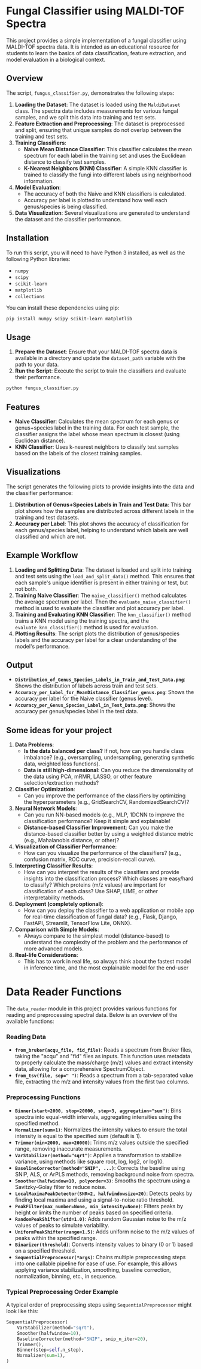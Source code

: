 # Fungal Classifier using MALDI-TOF Spectra

This project provides a simple implementation of a fungal classifier using MALDI-TOF spectra data. It is intended as an educational resource for students to learn the basics of data classification, feature extraction, and model evaluation in a biological context.

## Overview

The script, `fungus_classifier.py`, demonstrates the following steps:

1. **Loading the Dataset**: The dataset is loaded using the `MaldiDataset` class. The spectra data includes measurements for various fungal samples, and we split this data into training and test sets.
2. **Feature Extraction and Preprocessing**: The dataset is preprocessed and split, ensuring that unique samples do not overlap between the training and test sets.
3. **Training Classifiers**:
   - **Naive Mean Distance Classifier**: This classifier calculates the mean spectrum for each label in the training set and uses the Euclidean distance to classify test samples.
   - **K-Nearest Neighbors (KNN) Classifier**: A simple KNN classifier is trained to classify the fungi into different labels using neighborhood information.
4. **Model Evaluation**:
   - The accuracy of both the Naive and KNN classifiers is calculated.
   - Accuracy per label is plotted to understand how well each genus/species is being classified.
5. **Data Visualization**: Several visualizations are generated to understand the dataset and the classifier performance.

## Installation

To run this script, you will need to have Python 3 installed, as well as the following Python libraries:

- `numpy`
- `scipy`
- `scikit-learn`
- `matplotlib`
- `collections`

You can install these dependencies using pip:

```sh
pip install numpy scipy scikit-learn matplotlib
```

## Usage

1. **Prepare the Dataset**: Ensure that your MALDI-TOF spectra data is available in a directory and update the `dataset_path` variable with the path to your data.
2. **Run the Script**: Execute the script to train the classifiers and evaluate their performance.

```sh
python fungus_classifier.py
```

## Features

- **Naive Classifier**: Calculates the mean spectrum for each genus or genus+species label in the training data. For each test sample, the classifier assigns the label whose mean spectrum is closest (using Euclidean distance).
- **KNN Classifier**: Uses k-nearest neighbors to classify test samples based on the labels of the closest training samples.

## Visualizations

The script generates the following plots to provide insights into the data and the classifier performance:

1. **Distribution of Genus+Species Labels in Train and Test Data**: This bar plot shows how the samples are distributed across different labels in the training and test datasets.
2. **Accuracy per Label**: This plot shows the accuracy of classification for each genus/species label, helping to understand which labels are well classified and which are not.

## Example Workflow

1. **Loading and Splitting Data**: The dataset is loaded and split into training and test sets using the `load_and_split_data()` method. This ensures that each sample's unique identifier is present in either training or test, but not both.
2. **Training Naive Classifier**: The `naive_classifier()` method calculates the average spectrum per label. Then the `evaluate_naive_classifier()` method is used to evaluate the classifier and plot accuracy per label.
3. **Training and Evaluating KNN Classifier**: The `knn_classifier()` method trains a KNN model using the training spectra, and the `evaluate_knn_classifier()` method is used for evaluation.
4. **Plotting Results**: The script plots the distribution of genus/species labels and the accuracy per label for a clear understanding of the model's performance.

## Output

- **`Distribution_of_Genus_Species_Labels_in_Train_and_Test_Data.png`**: Shows the distribution of labels across train and test sets.
- **`Accuracy_per_Label_for_MeanDistance_Classifier_genus.png`**: Shows the accuracy per label for the Naive classifier (genus level).
- **`Accuracy_per_Genus_Species_Label_in_Test_Data.png`**: Shows the accuracy per genus/species label in the test data.

## Some ideas for your project

1. **Data Problems**:
   * **Is the data balanced per class?** If not, how can you handle class imbalance? (e.g., oversampling, undersampling, generating synthetic data, weighted loss functions).
   * **Data is still high-dimensional**: Can you reduce the dimensionality of the data using PCA, mRMR, LASSO, or other feature selection/extraction methods?
2. **Classifier Optimization**:
   * Can you improve the performance of the classifiers by optimizing the hyperparameters (e.g., GridSearchCV, RandomizedSearchCV)?
3. **Neural Network Models**:
   * Can you run NN-based models (e.g., MLP, 1DCNN to improve the classification performance? Keep it simple and explainable!
   * **Distance-based Classifier Improvement**: Can you make the distance-based classifier better by using a weighted distance metric (e.g., Mahalanobis distance, or other)?
4. **Visualization of Classifier Performance**:
   * How can you visualize the performance of the classifiers? (e.g., confusion matrix, ROC curve, precision-recall curve).
5. **Interpreting Classifier Results**:
   * How can you interpret the results of the classifiers and provide insights into the classification process? Which classes are easy/hard to classify? Which proteins (m/z values) are important for classification of each class? Use SHAP, LIME, or other interpretability methods.
6. **Deployment (completely optional)**:
   * How can you deploy the classifier to a web application or mobile app for real-time classification of fungal data? (e.g., Flask, Django, FastAPI, Streamlit, TensorFlow Lite, ONNX).
7. **Comparison with Simple Models**:
   * Always compare to the simplest model (distance-based) to understand the complexity of the problem and the performance of more advanced models.
8. **Real-life Considerations**:
   * This has to work in real life, so always think about the fastest model in inference time, and the most explainable model for the end-user

# Data Reader Functions

The `data_reader` module in this project provides various functions for reading and preprocessing spectral data. Below is an overview of the available functions:

### Reading Data

- **`from_bruker(acqu_file, fid_file)`**: Reads a spectrum from Bruker files, taking the "acqu" and "fid" files as inputs. This function uses metadata to properly calculate the mass/charge (m/z) values and extract intensity data, allowing for a comprehensive SpectrumObject.
- **`from_tsv(file, sep=" ")`**: Reads a spectrum from a tab-separated value file, extracting the m/z and intensity values from the first two columns.

### Preprocessing Functions

- **`Binner(start=2000, stop=20000, step=3, aggregation="sum")`**: Bins spectra into equal-width intervals, aggregating intensities using the specified method.
- **`Normalizer(sum=1)`**: Normalizes the intensity values to ensure the total intensity is equal to the specified sum (default is 1).
- **`Trimmer(min=2000, max=20000)`**: Trims m/z values outside the specified range, removing inaccurate measurements.
- **`VarStabilizer(method="sqrt")`**: Applies a transformation to stabilize variance, using methods like square root, log, log2, or log10.
- **`BaselineCorrecter(method="SNIP", ...)`**: Corrects the baseline using SNIP, ALS, or ArPLS methods, removing background noise from spectra.
- **`Smoother(halfwindow=10, polyorder=3)`**: Smooths the spectrum using a Savitzky-Golay filter to reduce noise.
- **`LocalMaximaPeakDetector(SNR=2, halfwindowsize=20)`**: Detects peaks by finding local maxima and using a signal-to-noise ratio threshold.
- **`PeakFilter(max_number=None, min_intensity=None)`**: Filters peaks by height or limits the number of peaks based on specified criteria.
- **`RandomPeakShifter(std=1.0)`**: Adds random Gaussian noise to the m/z values of peaks to simulate variability.
- **`UniformPeakShifter(range=1.5)`**: Adds uniform noise to the m/z values of peaks within the specified range.
- **`Binarizer(threshold)`**: Converts intensity values to binary (0 or 1) based on a specified threshold.
- **`SequentialPreprocessor(*args)`**: Chains multiple preprocessing steps into one callable pipeline for ease of use. For example, this allows applying variance stabilization, smoothing, baseline correction, normalization, binning, etc., in sequence.

### Typical Preprocessing Order Example

A typical order of preprocessing steps using `SequentialPreprocessor` might look like this:

```python
SequentialPreprocessor(
    VarStabilizer(method="sqrt"),
    Smoother(halfwindow=10),
    BaselineCorrecter(method="SNIP", snip_n_iter=20),
    Trimmer(),
    Binner(step=self.n_step),
    Normalizer(sum=1),
)
```
